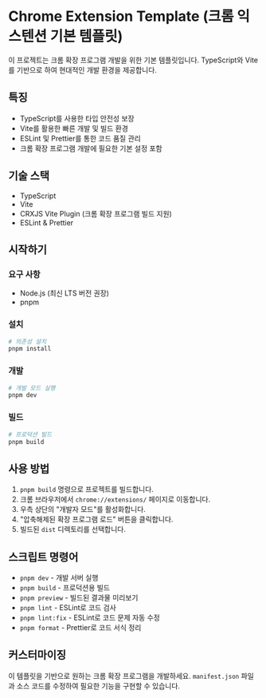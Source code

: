 # Chrome Extension Template (크롬 익스텐션 기본 템플릿)

이 프로젝트는 크롬 확장 프로그램 개발을 위한 기본 템플릿입니다. TypeScript와 Vite를 기반으로 하여 현대적인 개발 환경을 제공합니다.

## 특징

- TypeScript를 사용한 타입 안전성 보장
- Vite를 활용한 빠른 개발 및 빌드 환경
- ESLint 및 Prettier를 통한 코드 품질 관리
- 크롬 확장 프로그램 개발에 필요한 기본 설정 포함

## 기술 스택

- TypeScript
- Vite
- CRXJS Vite Plugin (크롬 확장 프로그램 빌드 지원)
- ESLint & Prettier

## 시작하기

### 요구 사항

- Node.js (최신 LTS 버전 권장)
- pnpm

### 설치

```bash
# 의존성 설치
pnpm install
```

### 개발

```bash
# 개발 모드 실행
pnpm dev
```

### 빌드

```bash
# 프로덕션 빌드
pnpm build
```

## 사용 방법

1. `pnpm build` 명령으로 프로젝트를 빌드합니다.
2. 크롬 브라우저에서 `chrome://extensions/` 페이지로 이동합니다.
3. 우측 상단의 "개발자 모드"를 활성화합니다.
4. "압축해제된 확장 프로그램 로드" 버튼을 클릭합니다.
5. 빌드된 `dist` 디렉토리를 선택합니다.

## 스크립트 명령어

- `pnpm dev` - 개발 서버 실행
- `pnpm build` - 프로덕션용 빌드
- `pnpm preview` - 빌드된 결과물 미리보기
- `pnpm lint` - ESLint로 코드 검사
- `pnpm lint:fix` - ESLint로 코드 문제 자동 수정
- `pnpm format` - Prettier로 코드 서식 정리

## 커스터마이징

이 템플릿을 기반으로 원하는 크롬 확장 프로그램을 개발하세요. `manifest.json` 파일과 소스 코드를 수정하여 필요한 기능을 구현할 수 있습니다.